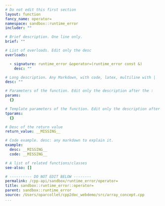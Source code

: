 ```yaml
---
# Do not edit this first section
layout: function
fancy_name: operator=
namespace: sandbox::runtime_error
includer: ""

# Brief description. One line only.
brief: ""

# List of overloads. Edit only the desc
overloads:

  - signature: runtime_error &operator=(runtime_error const &)
    desc: ""

# Long description. Any Markdown, with code, latex, multiline with |
desc: ""

# Parameters of the function. Edit only the description after the :
params:
  {}

# Template parameters of the function. Edit only the description after the :
tparams:
  {}

# Desc of the return value
return_value: __MISSING__

# Code example. desc: any markdown to explain it.
example:
  desc: __MISSING__
  code: __MISSING__

# A list of related functions/classes
see-also: []

# ---------- DO NOT EDIT BELOW --------
permalink: /cpp-api/sandbox/runtime_error/operator=
title: sandbox::runtime_error::operator=
parent: sandbox::runtime_error
source: /Users/oparcollet/cpp2doc_webdemo/src/array_concept.cpp
...
```


